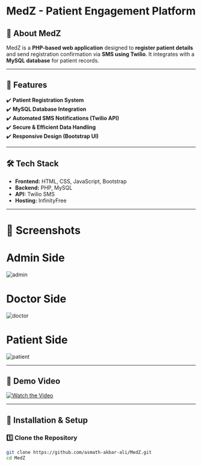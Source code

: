 # MedZ - Patient Engagement Platform

## 🏥 About MedZ  
MedZ is a **PHP-based web application** designed to **register patient details** and send registration confirmation via **SMS using Twilio**. It integrates with a **MySQL database** for patient records.

---

## 🚀 Features  
✔️ **Patient Registration System**  
✔️ **MySQL Database Integration**  
✔️ **Automated SMS Notifications (Twilio API)**  
✔️ **Secure & Efficient Data Handling**  
✔️ **Responsive Design (Bootstrap UI)**  

---

## 🛠️ Tech Stack  
- **Frontend:** HTML, CSS, JavaScript, Bootstrap  
- **Backend:** PHP, MySQL  
- **API:** Twilio SMS  
- **Hosting:** InfinityFree

---

# 📸 Screenshots

# Admin Side
 
![admin](https://github.com/user-attachments/assets/700f2855-9ece-4994-aaaa-34538b9a3d3b)

# Doctor Side

![doctor](https://github.com/user-attachments/assets/2577acb6-bc35-4eb3-9a88-edfa3567e54d)

# Patient Side

![patient](https://github.com/user-attachments/assets/6a403072-8403-4de2-b196-98effc77e09d)



---

## 🎥 Demo Video  
[![Watch the Video](https://img.youtube.com/vi/hLvuWnBC7Oc/0.jpg)](https://youtu.be/hLvuWnBC7Oc)  

---

## 🔧 Installation & Setup  
### 1️⃣ Clone the Repository  
```bash
git clone https://github.com/asmath-akbar-ali/MedZ.git
cd MedZ

